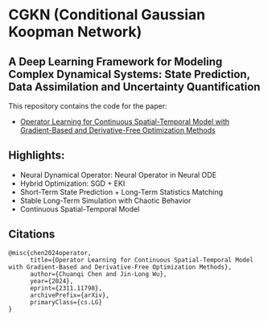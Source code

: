 # CGKN (Conditional Gaussian Koopman Network)

## A Deep Learning Framework for Modeling Complex Dynamical Systems: <be> State Prediction, Data Assimilation and Uncertainty Quantification

This repository contains the code for the paper:
- [Operator Learning for Continuous Spatial-Temporal Model with Gradient-Based and Derivative-Free Optimization Methods
](https://arxiv.org/abs/2311.11798)

## Highlights:
- Neural Dynamical Operator: Neural Operator in Neural ODE  
- Hybrid Optimization: SGD + EKI
- Short-Term State Prediction + Long-Term Statistics Matching
- Stable Long-Term Simulation with Chaotic Behavior 
- Continuous Spatial-Temporal Model

## Citations
```
@misc{chen2024operator,
      title={Operator Learning for Continuous Spatial-Temporal Model with Gradient-Based and Derivative-Free Optimization Methods}, 
      author={Chuanqi Chen and Jin-Long Wu},
      year={2024},
      eprint={2311.11798},
      archivePrefix={arXiv},
      primaryClass={cs.LG}
}
```
